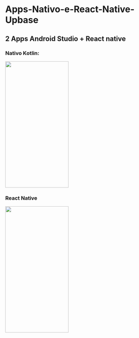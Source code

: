 # Apps-Nativo-e-React-Native-Upbase
## 2 Apps Android Studio + React native

### Nativo Kotlin:

<img src="https://user-images.githubusercontent.com/36646169/175564442-d073e178-7ed7-42f7-8659-88702ac08915.gif " width="200" height="400" />

### React Native

<img src="https://user-images.githubusercontent.com/36646169/175564610-37e3f6ff-42ff-4ea4-a441-b6f30af4b893.gif" width="200" height="400" />





